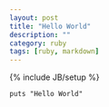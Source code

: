 ```yaml
---
layout: post
title: "Hello World"
description: ""
category: ruby
tags: [ruby, markdown]
---
```

{% include JB/setup %}

    puts "Hello World"
